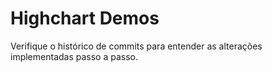 # Highchart Demos

Verifique o histórico de commits para entender as alterações implementadas passo a passo.